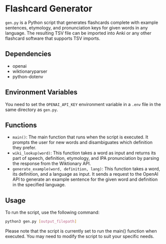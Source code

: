 # Flashcard Generator
`gen.py` is a Python script that generates flashcards complete with example sentences, etymology, and pronunciation keys for given words in any language. The resulting TSV file can be imported into Anki or any other flashcard software that supports TSV imports.

## Dependencies
- openai
- wiktionaryparser
- python-dotenv

## Environment Variables
You need to set the `OPENAI_API_KEY` environment variable in a `.env` file in the same directory as `gen.py`.

## Functions
- `main()`: The main function that runs when the script is executed. It prompts the user for new words and disambiguates which definition they prefer.
- `wiki_lookup(word)`: This function takes a word as input and returns its part of speech, definition, etymology, and IPA pronunciation by parsing the response from the Wiktionary API.
- `generate_example(word, definition, lang)`: This function takes a word, its definition, and a language as input. It sends a request to the OpenAI API to generate an example sentence for the given word and definition in the specified language.

## Usage
To run the script, use the following command:

```bash
python3 gen.py [output_filepath]
```

Please note that the script is currently set to run the main() function when executed. You may need to modify the script to suit your specific needs.